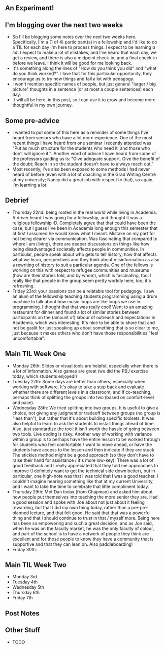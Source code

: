 ## An Experiment!

## I'm blogging over the next two weeks
- So I'll be blogging some notes over the next two weeks here. Specifically, I'm a (1 of 4) participant(s) in a fellowship and I'd like to do a TIL for each day
I'm here to process things. I expect to be learning *a lot*. I expect to make a lot of mistakes, and I've heard that each day, we get a review, and there is also
a midpoint check-in, and a final check-in before we leave. I think it will be good for me looking back.
- It's something along the lines of "How do you think you did" and "what do you think worked?". I love that for this particular opportunity, they
encourage us to try new things and fail a lot with pedagogy. 
- I won't mention specific names of people, but just general "larger / big picture" thoughts in a sentence (or at most a couple sentences) each day.
- It will all be here, in this post, so I can use it to grow and become more thoughtful in my own journey.

## Some pre-advice
- I wanted to put some of this here as a reminder of some things I've heard from seniors who have a lot more experience. One of the most recent things
I have heard from one seminar I recently attended was "Put as much structure for the students who need it, and those who don’t will ignore it.".
Another word of advice I have heard from some of the professors guiding us is:
"Give adequate support. Give the benefit of the doubt; Reach in so the student doesn’t have to always reach out."
- Most recently, I've also been exposed to some methods I had never heard of before (even with a lot of coaching in the Grad Writing Centre at my university; Nancy did a great job with respect to that), so again, I'm learning a lot.

## Debrief
- Thursday 22nd: being rooted in the real world while living in Academia. A driver heard I was going for a fellowship, and thought it was a religious fellowship :D. Completely agree that that could have been the case, but I guess I've been in Academia long enough this semester that at first I assumed he would know what I meant. Mistake on my part for not being clearer via communication. Was fascinating that compared to where I am (living), there are deeper discussions on things like how being disadvantaged societally affects people in communities. In particular, people speak about who gets to tell history, how that affects what we learn, perspectives and they think about misinformation as also a rewriting of history to suit a particular agenda. One of the fellows is working on this with respect to refugee communities and museums (how are their stories told, and by whom), which is fascinating, too. I really like that people in the group seem pretty worldly here, too; it's refreshing.
- Friday 23rd: your passions can be a relatable tool for pedagogy. I saw an alum of the fellowship teaching students programming using a drum machine to talk about how music loops are like loops we use in programming. I thought that that was really cool! Went to an amazing restaurant for dinner and found a lot of similar stories between participants on the (amount of) labour of outreach and expectations in Academia, which was interesting. It's nice to be able to share that and not be gaslit for just speaking up about something that is so clear to me, just because it makes others who don't have those responsibilities "feel uncomfortable".

## Main TIL Week One
- Monday 26th: Slides or visual tools are helpful, especially when there is a lot of information. Also games are great (we did the PBJ exercise today, which students enjoyed!)
- Tuesday 27th: Some days are better than others, especially when working with software. It's okay to take a step back and evaluate whether there are different levels in a classroom, and if co-teaching, perhaps think of splitting the groups into two (based on comfort-level and pace).
- Wednesday 28th: We tried splitting into two groups. It is useful to give a choice, not giving any judgment or tradeoff between groups (no group is "less than"), but rather that it's about building specific toolsets. It was also helpful to learn to ask the students to install things ahead of time. Also, just standardize the tool; it isn't worth the hassle of going between two tools. Live coding is risky. Another way of working with variance within a group is to perhaps have the entire lesson to be worked through for students who feel comfortable / want to move ahead, or have the students have access to the lesson and then indicate if they are stuck. The stickies method might be a good approach (so they don't have to raise their hand for assistance / it's more low-key). There was a lot of good feedback and I really appreciated that they told me approaches to improve (I definitely want to get the technical side down better), but in particular, one high-note was that I was told that I was a good teacher. I couldn't imagine hearing something like that at my current University, and I want to take the time to celebrate that little compliment today.
- Thursday 29th: Met Dan today (from Chapman) and asked him about how people put themselves into teaching the more senior they are. Had a good session and spoke with Joe about not just about it feeling rewarding, but that I did my own thing today, rather than a pre-pre-planned lecture, and that felt good. He said that that was a powerful thing and that I should continue to trust in that / myself more. Being here has been so empowering and such a great decision, and as Joe said, when he was on the faculty market, he was the only faculty of colour, and part of the school is to have a network of people they think are excellent and for those people to know they have a community that is supportive and that they can lean on. Also paddleboarding! 
- Friday 30th:

## Main TIL Week Two
- Monday 3rd
- Tuesday 4th
- Wednesday 5th
- Thursday 6th
- Friday 7th

## Post Notes


## Other Stuff
- TODO
